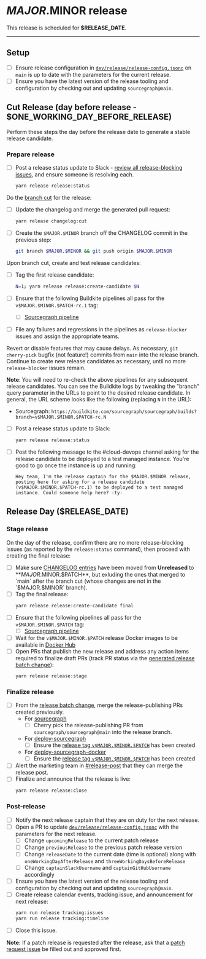 <!--
DO NOTE COPY THIS ISSUE TEMPLATE MANUALLY. Use `yarn release tracking:issues` in the `sourcegraph/sourcegraph` repository.

Arguments:
- $MAJOR
- $MINOR
- $PATCH
- $RELEASE_DATE
- $ONE_WORKING_DAY_AFTER_RELEASE
-->

# $MAJOR.$MINOR release

This release is scheduled for **$RELEASE_DATE**.

---

## Setup

- [ ] Ensure release configuration in [`dev/release/release-config.jsonc`](https://sourcegraph.com/github.com/sourcegraph/sourcegraph/-/blob/dev/release/release-config.jsonc) on `main` is up to date with the parameters for the current release.
- [ ] Ensure you have the latest version of the release tooling and configuration by checking out and updating `sourcegraph@main`.

## Cut Release (day before release - $ONE_WORKING_DAY_BEFORE_RELEASE)

Perform these steps the day before the release date to generate a stable release candidate.

### Prepare release

- [ ] Post a release status update to Slack - [review all release-blocking issues](https://github.com/sourcegraph/sourcegraph/issues?q=is%3Aopen+is%3Aissue+label%3Arelease-blocker), and ensure someone is resolving each.
  ```sh
  yarn release release:status
  ```

Do the [branch cut](./index.md#release-branches) for the release:

- [ ] Update the changelog and merge the generated pull request:
  ```sh
  yarn release changelog:cut
  ```
- [ ] Create the `$MAJOR.$MINOR` branch off the CHANGELOG commit in the previous step:
  ```sh
  git branch $MAJOR.$MINOR && git push origin $MAJOR.$MINOR
  ```

Upon branch cut, create and test release candidates:

- [ ] Tag the first release candidate:
  ```sh
  N=1; yarn release release:create-candidate $N
  ```
- [ ] Ensure that the following Buildkite pipelines all pass for the `v$MAJOR.$MINOR.$PATCH-rc.1` tag:

  - [ ] [Sourcegraph pipeline](https://buildkite.com/sourcegraph/sourcegraph/builds?branch=v$MAJOR.$MINOR.$PATCH-rc.1)

- [ ] File any failures and regressions in the pipelines as `release-blocker` issues and assign the appropriate teams.

Revert or disable features that may cause delays. As necessary, `git cherry-pick` bugfix (not feature!) commits from `main` into the release branch. Continue to create new release candidates as necessary, until no more `release-blocker` issues remain.

**Note**: You will need to re-check the above pipelines for any subsequent release candidates. You can see the Buildkite logs by tweaking the "branch" query parameter in the URLs to point to the desired release candidate. In general, the URL scheme looks like the following (replacing `N` in the URL):

- Sourcegraph: `https://buildkite.com/sourcegraph/sourcegraph/builds?branch=v$MAJOR.$MINOR.$PATCH-rc.N`

- [ ] Post a release status update to Slack:

  ```sh
  yarn release release:status
  ```

- [ ] Post the following message to the #cloud-devops channel asking for the release candidate to be deployed to a test managed instance. You're good to go once the instance is up and running:

  ```
  Hey team, I'm the release captain for the $MAJOR.$MINOR release, posting here for asking for a release candidate (v$MAJOR.$MINOR.$PATCH-rc.1) to be deployed to a test managed instance. Could someone help here? :ty:
  ```

## Release Day ($RELEASE_DATE)

### Stage release

<!-- Keep in sync with patch_release_issue's "Stage release" section -->

On the day of the release, confirm there are no more release-blocking issues (as reported by the `release:status` command), then proceed with creating the final release:

- [ ] Make sure [CHANGELOG entries](https://github.com/sourcegraph/sourcegraph/blob/main/CHANGELOG.md) have been moved from **Unreleased** to **$MAJOR.$MINOR.$PATCH**, but exluding the ones that merged to `main` after the branch cut (whose changes are not in the `$MAJOR.$MINOR` branch).
- [ ] Tag the final release:
  ```sh
  yarn release release:create-candidate final
  ```
- [ ] Ensure that the following pipelines all pass for the `v$MAJOR.$MINOR.$PATCH` tag:
  - [ ] [Sourcegraph pipeline](https://buildkite.com/sourcegraph/sourcegraph/builds?branch=v$MAJOR.$MINOR.$PATCH)
- [ ] Wait for the `v$MAJOR.$MINOR.$PATCH` release Docker images to be available in [Docker Hub](https://hub.docker.com/r/sourcegraph/server/tags)
- [ ] Open PRs that publish the new release and address any action items required to finalize draft PRs (track PR status via the [generated release batch change](https://k8s.sgdev.org/organizations/sourcegraph/batch-changes)):
  ```sh
  yarn release release:stage
  ```

### Finalize release

- [ ] From the [release batch change](https://k8s.sgdev.org/organizations/sourcegraph/batch-changes), merge the release-publishing PRs created previously.
  - For [sourcegraph](https://github.com/sourcegraph/sourcegraph)
    - [ ] Cherry pick the release-publishing PR from `sourcegraph/sourcegraph@main` into the release branch.
  - For [deploy-sourcegraph](https://github.com/sourcegraph/deploy-sourcegraph)
    - [ ] Ensure the [release tag `v$MAJOR.$MINOR.$PATCH`](https://github.com/sourcegraph/deploy-sourcegraph/tags) has been created
  - For [deploy-sourcegraph-docker](https://github.com/sourcegraph/deploy-sourcegraph-docker)
    - [ ] Ensure the [release tag `v$MAJOR.$MINOR.$PATCH`](https://github.com/sourcegraph/deploy-sourcegraph-docker/tags) has been created
- [ ] Alert the marketing team in [#release-post](https://sourcegraph.slack.com/archives/C022Y5VUSBU) that they can merge the release post.
- [ ] Finalize and announce that the release is live:
  ```sh
  yarn release release:close
  ```

### Post-release

- [ ] Notify the next release captain that they are on duty for the next release.
- [ ] Open a PR to update [`dev/release/release-config.jsonc`](https://sourcegraph.com/github.com/sourcegraph/sourcegraph/-/blob/dev/release/release-config.jsonc) with the parameters for the next release.
  - [ ] Change `upcomingRelease` to the current patch release
  - [ ] Change `previousRelease` to the previous patch release version
  - [ ] Change `releaseDate` to the current date (time is optional) along with `oneWorkingDayAfterRelease` and `threeWorkingDaysBeforeRelease`
  - [ ] Change `captainSlackUsername` and `captainGitHubUsername` accordingly
- [ ] Ensure you have the latest version of the release tooling and configuration by checking out and updating `sourcegraph@main`.
- [ ] Create release calendar events, tracking issue, and announcement for next release:
  ```sh
  yarn run release tracking:issues
  yarn run release tracking:timeline
  ```
- [ ] Close this issue.

**Note:** If a patch release is requested after the release, ask that a [patch request issue](https://github.com/sourcegraph/sourcegraph/issues/new?assignees=&labels=team%2Fdistribution&template=request_patch_release.md&title=$MAJOR.$MINOR.1%3A+) be filled out and approved first.
